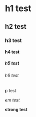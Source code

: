 # h1 test

## h2 test

### h3 test

#### h4 test

##### h5 test

###### h6 test

p test

*em test*

**strong test**


